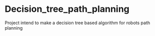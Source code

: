﻿# Decision_tree_path_planning
Project intend to make a decision tree based algorithm for robots path planning
